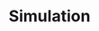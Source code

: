 ---
title: "Simulation"
linkTitle: "Simulation"
weight: 2000
description: L'onglet des résultats d'une simulation (graphiques, tables horaires, etc)
---